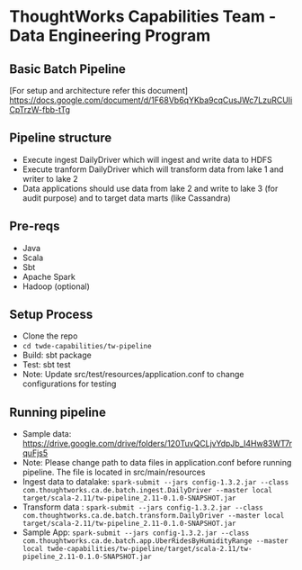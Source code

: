 # ThoughtWorks Capabilities Team - Data Engineering Program
## Basic Batch Pipeline

[For setup and architecture refer this document] https://docs.google.com/document/d/1F68Vb6qYKba9cqCusJWc7LzuRCUIiCpTrzW-fbb-tTg

## Pipeline structure
* Execute ingest DailyDriver which will ingest and write data to HDFS
* Execute tranform DailyDriver which will transform data from lake 1 and writer to lake 2
* Data applications should use data from lake 2 and write to lake 3 (for audit purpose) and to target data marts (like Cassandra)

## Pre-reqs
* Java
* Scala
* Sbt
* Apache Spark
* Hadoop (optional)

## Setup Process
* Clone the repo
* `cd twde-capabilities/tw-pipeline`
* Build: sbt package
* Test: sbt test
* Note: Update src/test/resources/application.conf to change configurations for testing

## Running pipeline
* Sample data: https://drive.google.com/drive/folders/120TuvQCLjvYdpJb_I4Hw83WT7rquFjs5
* Note: Please change path to data files in application.conf before running pipeline. The file is located in src/main/resources
* Ingest data to datalake: `spark-submit --jars config-1.3.2.jar --class com.thoughtworks.ca.de.batch.ingest.DailyDriver --master local target/scala-2.11/tw-pipeline_2.11-0.1.0-SNAPSHOT.jar`
* Transform data : `spark-submit --jars config-1.3.2.jar --class com.thoughtworks.ca.de.batch.transform.DailyDriver --master local target/scala-2.11/tw-pipeline_2.11-0.1.0-SNAPSHOT.jar`
* Sample App: `spark-submit --jars config-1.3.2.jar --class com.thoughtworks.ca.de.batch.app.UberRidesByHumidityRange --master local twde-capabilities/tw-pipeline/target/scala-2.11/tw-pipeline_2.11-0.1.0-SNAPSHOT.jar`